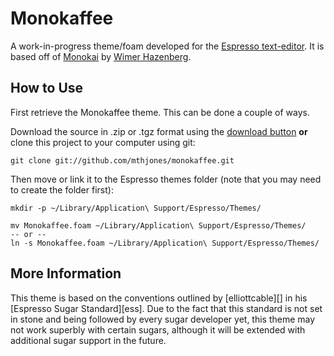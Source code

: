 Monokaffee
==========
A work-in-progress theme/foam developed for the [Espresso text-editor][espresso]. It is based off of [Monokai][] by [Wimer Hazenberg][wimer].

[espresso]:	http://macrabbit.com/espresso/	"The Espresso text editor"
[monokai]:	http://www.monokai.nl/blog/2006/07/15/textmate-color-theme/				"The Monokai theme for Textmate"
[wimer]:	http://monokai.nl/				"Wimer Hazenberg's personal website"

How to Use
----------
First retrieve the Monokaffee theme. This can be done a couple of ways.

Download the source in .zip or .tgz format using the [download button](#download_button) **or** clone this project to your computer using git:

	git clone git://github.com/mthjones/monokaffee.git

Then move or link it to the Espresso themes folder (note that you may need to create the folder first):

	mkdir -p ~/Library/Application\ Support/Espresso/Themes/
	
	mv Monokaffee.foam ~/Library/Application\ Support/Espresso/Themes/
	-- or --
	ln -s Monokaffee.foam ~/Library/Application\ Support/Espresso/Themes/

More Information
----------------
This theme is based on the conventions outlined by [elliottcable][] in his [Espresso Sugar Standard][ess]. Due to the fact that this standard is not set in stone and being followed by every sugar developer yet, this theme may not work superbly with certain sugars, although it will be extended with additional sugar support in the future.